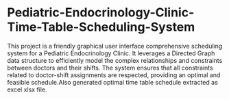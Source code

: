 # Pediatric-Endocrinology-Clinic-Time-Table-Scheduling-System
 This project is a friendly graphical user interface comprehensive scheduling system for a Pediatric Endocrinology Clinic. It leverages a Directed Graph data structure to efficiently model the complex relationships and constraints between doctors and their shifts. The system ensures that all constraints related to doctor-shift assignments are respected, providing an optimal and feasible schedule.Also generated optimal time table schedule extracted as excel xlsx file.
